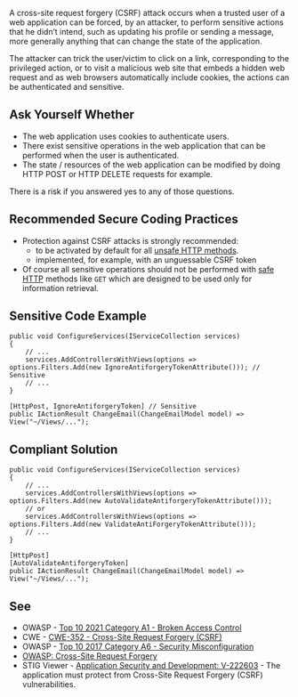 A cross-site request forgery (CSRF) attack occurs when a trusted user of a web application can be forced, by an attacker, to perform sensitive
actions that he didn’t intend, such as updating his profile or sending a message, more generally anything that can change the state of the
application.

The attacker can trick the user/victim to click on a link, corresponding to the privileged action, or to visit a malicious web site that embeds a
hidden web request and as web browsers automatically include cookies, the actions can be authenticated and sensitive.

## Ask Yourself Whether

- The web application uses cookies to authenticate users.
- There exist sensitive operations in the web application that can be performed when the user is authenticated.
- The state / resources of the web application can be modified by doing HTTP POST or HTTP DELETE requests for example.

There is a risk if you answered yes to any of those questions.

## Recommended Secure Coding Practices

- Protection against CSRF attacks is strongly recommended:
    - to be activated by default for all [unsafe HTTP
      methods](https://en.wikipedia.org/wiki/Hypertext_Transfer_Protocol#Safe_methods).
    - implemented, for example, with an unguessable CSRF token
- Of course all sensitive operations should not be performed with [safe HTTP](https://en.wikipedia.org/wiki/Hypertext_Transfer_Protocol#Safe_methods) methods like `GET` which are designed to be
  used only for information retrieval.

## Sensitive Code Example

    public void ConfigureServices(IServiceCollection services)
    {
        // ...
        services.AddControllersWithViews(options => options.Filters.Add(new IgnoreAntiforgeryTokenAttribute())); // Sensitive
        // ...
    }

    [HttpPost, IgnoreAntiforgeryToken] // Sensitive
    public IActionResult ChangeEmail(ChangeEmailModel model) => View("~/Views/...");

## Compliant Solution

    public void ConfigureServices(IServiceCollection services)
    {
        // ...
        services.AddControllersWithViews(options => options.Filters.Add(new AutoValidateAntiforgeryTokenAttribute()));
        // or
        services.AddControllersWithViews(options => options.Filters.Add(new ValidateAntiForgeryTokenAttribute()));
        // ...
    }

    [HttpPost]
    [AutoValidateAntiforgeryToken]
    public IActionResult ChangeEmail(ChangeEmailModel model) => View("~/Views/...");

## See

- OWASP - [Top 10 2021 Category A1 - Broken Access Control](https://owasp.org/Top10/A01_2021-Broken_Access_Control/)
- CWE - [CWE-352 - Cross-Site Request Forgery (CSRF)](https://cwe.mitre.org/data/definitions/352)
- OWASP - [Top 10 2017 Category A6 - Security
  Misconfiguration](https://owasp.org/www-project-top-ten/2017/A6_2017-Security_Misconfiguration)
- [OWASP: Cross-Site Request Forgery](https://owasp.org/www-community/attacks/csrf)
- STIG Viewer - [Application Security and
  Development: V-222603](https://stigviewer.com/stig/application_security_and_development/2023-06-08/finding/V-222603) - The application must protect from Cross-Site Request Forgery (CSRF) vulnerabilities.